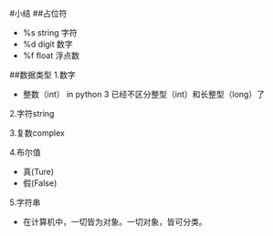 #小结
##占位符
- %s  string 字符
- %d  digit 数字
- %f  float 浮点数 

##数据类型
1.数字
-   整数（int）
    in python 3 已经不区分整型（int）和长整型（long）了

2.字符string

3.复数complex

4.布尔值
-   真(Ture)
-   假(False)

5.字符串
-   在计算机中，一切皆为对象。一切对象，皆可分类。

   
